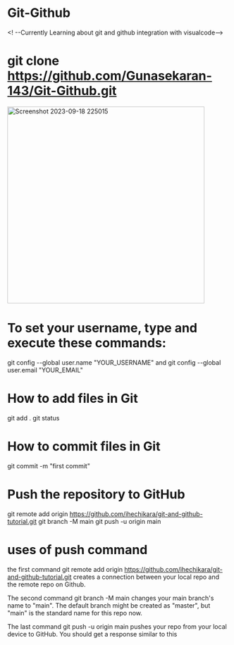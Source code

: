 # Git-Github
<! --Currently Learning about git and github integration with visualcode-->

# git clone https://github.com/Gunasekaran-143/Git-Github.git
<img width="447" alt="Screenshot 2023-09-18 225015" src="https://github.com/Gunasekaran-143/Git-Github/assets/134137559/5f4819f7-d9fc-40a1-875b-7a54087065e1">


# To set your username, type and execute these commands: 
git config --global user.name "YOUR_USERNAME"   and
git config --global user.email "YOUR_EMAIL"

# How to add files in Git
git add .
git status

# How to commit files in Git
git commit -m "first commit"

# Push the repository to GitHub
git remote add origin https://github.com/ihechikara/git-and-github-tutorial.git
git branch -M main
git push -u origin main

# uses of push command
the first command git remote add origin https://github.com/ihechikara/git-and-github-tutorial.git creates a connection between your local repo and the remote repo on Github.

The second command git branch -M main changes your main branch's name to "main". The default branch might be created as "master", but "main" is the standard name for this repo now. 

The last command git push -u origin main pushes your repo from your local device to GitHub. You should get a response similar to this

